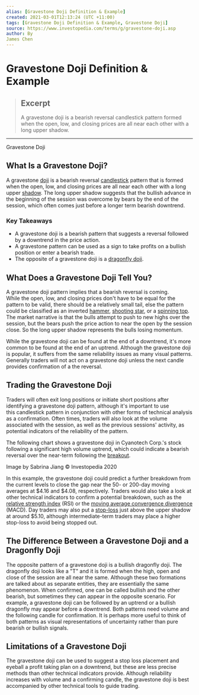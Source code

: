 ```yaml
---
alias: [Gravestone Doji Definition & Example]
created: 2021-03-01T12:13:24 (UTC +11:00)
tags: [Gravestone Doji Definition & Example, Gravestone Doji]
source: https://www.investopedia.com/terms/g/gravestone-doji.asp
author: By
James Chen
---
```


# Gravestone Doji Definition & Example

> ## Excerpt
> A gravestone doji is a bearish reversal candlestick pattern formed when the open, low, and closing prices are all near each other with a long upper shadow.

---

Gravestone Doji
## What Is a Gravestone Doji?

A gravestone [doji](https://www.investopedia.com/terms/d/doji.asp) is a bearish reversal [candlestick](https://www.investopedia.com/terms/c/candlestick.asp) pattern that is formed when the open, low, and closing prices are all near each other with a long upper [shadow](https://www.investopedia.com/terms/s/shadow.asp). The long upper shadow suggests that the bullish advance in the beginning of the session was overcome by bears by the end of the session, which often comes just before a longer term bearish downtrend.

### Key Takeaways

-   A gravestone doji is a bearish pattern that suggests a reversal followed by a downtrend in the price action.
-   A gravestone pattern can be used as a sign to take profits on a bullish position or enter a bearish trade.
-   The opposite of a gravestone doji is a [dragonfly doji](https://www.investopedia.com/terms/d/dragonfly-doji.asp).

## What Does a Gravestone Doji Tell You?

A gravestone doji pattern implies that a bearish reversal is coming. While the open, low, and closing prices don't have to be equal for the pattern to be valid, there should be a relatively small tail, else the pattern could be classified as an inverted [hammer](https://www.investopedia.com/terms/h/hammer.asp), [shooting star](https://www.investopedia.com/terms/s/shootingstar.asp), or a [spinning top](https://www.investopedia.com/terms/s/spinning-top.asp). The market narrative is that the bulls attempt to push to new highs over the session, but the bears push the price action to near the open by the session close. So the long upper shadow represents the bulls losing momentum.

While the gravestone doji can be found at the end of a downtrend, it's more common to be found at the end of an uptrend. Although the gravestone doji is popular, it suffers from the same reliability issues as many visual patterns. Generally traders will not act on a gravestone doji unless the next candle provides confirmation of a the reversal.

## Trading the Gravestone Doji

Traders will often exit long positions or initiate short positions after identifying a gravestone doji pattern, although it's important to use this candlestick pattern in conjunction with other forms of technical analysis as a confirmation. Often times, traders will also look at the volume associated with the session, as well as the previous sessions' activity, as potential indicators of the reliability of the pattern.

The following chart shows a gravestone doji in Cyanotech Corp.'s stock following a significant high volume uptrend, which could indicate a bearish reversal over the near-term following the [breakout](https://www.investopedia.com/terms/b/breakout.asp).

Image by Sabrina Jiang © Investopedia 2020

In this example, the gravestone doji could predict a further breakdown from the current levels to close the gap near the 50- or 200-day moving averages at $4.16 and $4.08, respectively. Traders would also take a look at other technical indicators to confirm a potential breakdown, such as the [relative strength index](https://www.investopedia.com/terms/r/rsi.asp) (RSI) or the [moving average convergence divergence](https://www.investopedia.com/terms/m/macd.asp) (MACD). Day traders may also put a [stop-loss](https://www.investopedia.com/terms/s/stop-lossorder.asp) just above the upper shadow at around $5.10, although intermediate-term traders may place a higher stop-loss to avoid being stopped out.

## The Difference Between a Gravestone Doji and a Dragonfly Doji

The opposite pattern of a gravestone doji is a bullish dragonfly doji. The dragonfly doji looks like a "T" and it is formed when the high, open and close of the session are all near the same. Although these two formations are talked about as separate entities, they are essentially the same phenomenon. When confirmed, one can be called bullish and the other bearish, but sometimes they can appear in the opposite scenario. For example, a gravestone doji can be followed by an uptrend or a bullish dragonfly may appear before a downtrend. Both patterns need volume and the following candle for confirmation. It is perhaps more useful to think of both patterns as visual representations of uncertainty rather than pure bearish or bullish signals.

## Limitations of a Gravestone Doji

The gravestone doji can be used to suggest a stop loss placement and eyeball a profit taking plan on a downtrend, but these are less precise methods than other technical indicators provide. Although reliability increases with volume and a confirming candle, the gravestone doji is best accompanied by other technical tools to guide trading.
